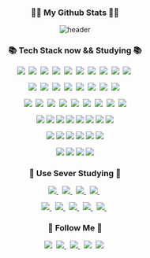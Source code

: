 <h3 align="center">👩‍💻 My Github Stats 👩‍💻</h3>
<div align="center">

![header](https://capsule-render.vercel.app/api?type=wave&color=auto&height=200&section=header&text=HelloMyWorld%\&fontSize=60)
</div>




<h3 align="center">📚 Tech Stack now && Studying 📚</h3>
<p align="center">
<img src="https://img.shields.io/badge/HTML-f06529?style=flat-square&logo=html5&logoColor="#E34F26"/>&nbsp 
<img src="https://img.shields.io/badge/CSS-1572B6?style=flat-square&logo=css3&logoColor=#1572B6"/>&nbsp 
<img src="https://img.shields.io/badge/Javascript-F7DF1E?style=flat-square&logo=Javascript&logoColor=red"/>&nbsp 
<img src="https://img.shields.io/badge/PHP-777BB4?style=flat-square&logo=PHP&logoColor=fff"/>&nbsp    
<img src="https://img.shields.io/badge/Node.js-339933?style=flat-square&logo=Node.js&logoColor=fff"/>&nbsp    
<img src="https://img.shields.io/badge/React-61DAFB?style=flat-square&logo=React&logoColor=blue"/>&nbsp 
<img src="https://img.shields.io/badge/Vue.js-4FC08D?style=flat-square&logo=Vue.js&logoColor=green"/>&nbsp 
<img src="https://img.shields.io/badge/Angular-DD0031?style=flat-square&logo=Angular&logoColor=#DD0031"/>&nbsp
<img src="https://img.shields.io/badge/NestJS-E0234E?style=flat-square&logo=NestJS&logoColor=#E0234E"/>&nbsp 
<img src="https://img.shields.io/badge/Python-3776AB?style=flat-square&logo=Python&logoColor=fff"/>&nbsp                                                                                                               
                                                                                                       
                                                                                                                      
</p>
<p align="center">
<img src="https://img.shields.io/badge/Sass-pink?style=flat-square&logo=styled-components&logoColor=#CC6699"/>&nbsp   
<img src="https://img.shields.io/badge/styled-components-pink?style=flat-square&logo=styled-components&logoColor=pink"/>&nbsp   
<img src="https://img.shields.io/badge/Visual Studio Code-007ACC?style=flat-square&logo=VisualStudioCode&logoColor=fff"/>&nbsp 
<img src="https://img.shields.io/badge/TypeScript-8fceff?style=flat-square&logo=TypeScript&logoColor=#8fceff"/>&nbsp
<img src="https://img.shields.io/badge/Redux-764ABC?style=flat-square&logo=Redux&logoColor=#764ABC"/>&nbsp 
<img src="https://img.shields.io/badge/Yarn-2C8EBB?style=flat-square&logo=Yarn&logoColor=fff"/>&nbsp 
<img src="https://img.shields.io/badge/Postman-FF6C37?style=flat-square&logo=Postman&logoColor=red"/>&nbsp 
<img src="https://img.shields.io/badge/The Movie Database-e6ffef?style=flat-square&logo=TheMovieDatabase&logoColor=#c4ffda"/>&nbsp 
                                                     
</p>

<p align="center">
<img src="https://img.shields.io/badge/GraphQL-f0cfff?style=flat-square&logo=GraphQL&logoColor=#E434AA"/>&nbsp    
<img src="https://img.shields.io/badge/Prettier-F7B93E?style=flat-square&logo=Prettier&logoColor=000"/>&nbsp     
<img src="https://img.shields.io/badge/Next.js-000000?style=flat-square&logo=Next.js&logoColor=#000000"/>&nbsp  
<img src="https://img.shields.io/badge/Svelte-FF3E00?style=flat-square&logo=Svelte&logoColor=fff"/>&nbsp                                                                          <img src="https://img.shields.io/badge/go-powderblue?style=flat-square&logo=go&logoColor=blue"/>&nbsp       
<img src="https://img.shields.io/badge/Expo-000000?style=flat-square&logo=Expo&logoColor=#000020"/>&nbsp
<img src="https://img.shields.io/badge/Android Studio-3DDC84?style=flat-square&logo=Android Studio&logoColor=fff"/>&nbsp 
<img src="https://img.shields.io/badge/Flutter-02569B?style=flat-square&logo=Flutter&logoColor=fff"/>&nbsp 
<img src="https://img.shields.io/badge/Storybook-FF4785?style=flat-square&logo=Storybook&logoColor=fff"/>
                                                                                                   
</p>
                                                                                                       
<p align="center">
<img src="https://img.shields.io/badge/Spring Boot-6DB33F?style=flat-square&logo=Spring Boot&logoColor=fff"/>
<img src="https://img.shields.io/badge/Rust-000000?style=flat-square&logo=Rust&logoColor=fff"/>
<img src="https://img.shields.io/badge/Django-092E20?style=flat-square&logo=Django&logoColor=fff"/>                                                                                                                                                   
<img src="https://img.shields.io/badge/Nuxt.js-00DC82?style=flat-square&logo=Nuxt.js&logoColor=fff"/>
<img src="https://img.shields.io/badge/GraphQL-E10098?style=flat-square&logo=GraphQL&logoColor=fff"/>
<img src="https://img.shields.io/badge/Koa-33333D?style=flat-square&logo=Koa&logoColor=fff"/>  
<img src="https://img.shields.io/badge/Ruby-CC342D?style=flat-square&logo=Ruby&logoColor=fff"/>
<img src="https://img.shields.io/badge/Kotlin-7F52FF?style=flat-square&logo=Kotlin&logoColor=fff"/>
 </p>
                                                                                                         
<p align="center">
<img src="https://img.shields.io/badge/PostgreSQL-4169E1?style=flat-square&logo=PostgreSQL&logoColor=fff"/>
<img src="https://img.shields.io/badge/MongoDB-47A248?style=flat-square&logo=MongoDB&logoColor=fff"/>            
<img src="https://img.shields.io/badge/Haskell-5D4F85?style=flat-square&logo=Haskell&logoColor=fff"/>   
<img src="https://img.shields.io/badge/MySQL-4479A1?style=flat-square&logo=MySQL&logoColor=fff"/>   
<img src="https://img.shields.io/badge/Laravel-FF2D20?style=flat-square&logo=Laravel&logoColor=fff"/>             
  <img src="https://img.shields.io/badge/MariaDB-003545?style=flat-square&logo=MariaDB&logoColor=fff"/>                                              
 </p>
 
 <p align="center">
<img src="https://img.shields.io/badge/C-4169E1?style=flat-square&logo=C&logoColor=fff"/>
<img src="https://img.shields.io/badge/C++-00599C?style=flat-square&logo=C++&logoColor=fff"/>            
 <img src="https://img.shields.io/badge/Unity-00599C?style=flat-square&logo=Unity&logoColor=fff"/>  
 <img src="https://img.shields.io/badge/Unreal Engine-0E1128?style=flat-square&logo=Unreal Engine&logoColor=fff"/>                                                
                                                                                                
 </p>
           
                                                                                                      
                                                                               
<h3 align="center">🌈 Use Sever Studying 🌈</h3>                                                                                                  
<p align="center">
  <a href=""><img src="https://img.shields.io/badge/Amazon AWS-232F3E?style=flat-square&logo=Amazon AWS&logoColor=#232F3E&link=https://www.instagram.com/hye_inisfree/"/>
  </a>&nbsp
  <a href=""><img src="https://img.shields.io/badge/AWS Amplify-FF9900?style=flat-square&logo=Amazon AWS&logoColor=#232F3E&link=https://www.instagram.com/hye_inisfree/"/>
  </a>&nbsp
   <a href=""><img src="https://img.shields.io/badge/Heroku-430098?style=flat-square&logo=Heroku&logoColor=#232F3E&link=https://www.instagram.com/hye_inisfree/"/>
  </a>&nbsp
  <a href=""><img src="https://img.shields.io/badge/Firebase-FFCA28?style=flat-square&logo=Firebase&logoColor=white&link=https://www.instagram.com/hye_inisfree/"/>
  </a>&nbsp
 </p>
<p align="center">
   <a href=""><img src="https://img.shields.io/badge/NGINX-009639?style=flat-square&logo=NGINX&logoColor=#fff&link=https://www.instagram.com/hye_inisfree/"/>
  </a>&nbsp
   <a href=""><img src="https://img.shields.io/badge/Docker-blue?style=flat-square&logo=docker&logoColor=#fff&link=https://www.instagram.com/hye_inisfree/"/>
  </a>&nbsp
    <a href=""><img src="https://img.shields.io/badge/Apache-D22128?style=flat-square&logo=Apache&logoColor=#fff&link=https://www.instagram.com/hye_inisfree/"/>
  </a>&nbsp
    <a href=""><img src="https://img.shields.io/badge/Supabase-000?style=flat-square&logo=Supabase&logoColor=#000&link=https://www.instagram.com/hye_inisfree/"/>
  </a>&nbsp
    <a href=""><img src="https://img.shields.io/badge/Kubernetes-blue?style=flat-square&logo=Kubernetes&logoColor=red&link=https://www.instagram.com/hye_inisfree/"/>
  </a>&nbsp
</p>
       
       
<h3 align="center">🌈 Follow Me 🌈</h3>
<p align="center">
  <a href="https://www.linkedin.com/in/%EC%A0%95%ED%98%B8-%EA%B9%80-6635b821a/"><img src="https://img.shields.io/badge/LinkedIn-0A66C2?style=flat-square&logo=linkedin&logoColor=#0A66C2&link=https://www.linkedin.com/in/%EC%A0%95%ED%98%B8-%EA%B9%80-6635b821a/"/></a>&nbsp
  <a href="https://koras02.tistory.com/category"><img src="https://img.shields.io/badge/Instagram-E4405F?style=flat-square&logo=Instagram&logoColor=white&link=https://www.instagram.com/hye_inisfree/"/>
 </a>&nbsp
 <a href="https://koras02.tistory.com/category"><img src="https://img.shields.io/badge/Blogger-FF5722?style=flat-square&logo=Blogger&logoColor=000&link=https://koras02.tistory.com/category"/>
</a>&nbsp
<a href=""><img src="https://img.shields.io/badge/Notion-000000?style=flat-square&logo=Notion&logoColor=fff&link=""/></a>&nbsp
<a href=""><img src="https://img.shields.io/badge/Slack-4A154B?style=flat-square&logo=Slack&logoColor=fff&link=""/></a>&nbsp
</p>




